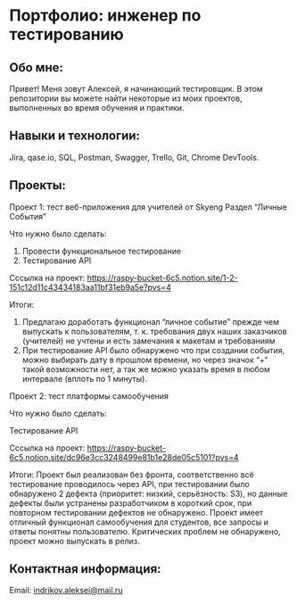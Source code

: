 # Портфолио: инженер по тестированию

## Обо мне:

Привет! Меня зовут Алексей, я начинающий тестировщик.
В этом репозитории вы можете найти некоторые из моих проектов, выполненных во время обучения и практики.

## Навыки и технологии:

Jira, qase.io, SQL, Postman, Swagger, Trello, Git, Chrome DevTools.

## Проекты:

Проект 1: тест веб-приложения для учителей от Skyeng Раздел “Личные События”

Что нужно было сделать:

1. Провести функциональное тестирование
2. Тестирование API

Сссылка на проект: https://raspy-bucket-6c5.notion.site/1-2-151c12d11c43434183aa11bf31eb9a5e?pvs=4

Итоги:
1. Предлагаю доработать функционал “личное событие” прежде чем выпускать к пользователям, т. к. требования двух наших заказчиков (учителей) не учтены и есть замечания к макетам и требованиям
2. При тестирование API было обнаружено что при создании события, можно выбирать дату в прошлом времени, но через значок “+“ такой возможности нет, а так же можно указать время в любом интервале (вплоть по 1 минуты).

Проект 2: тест платформы самообучения

Что нужно было сделать:

Тестирование API

Сссылка на проект: https://raspy-bucket-6c5.notion.site/dc96e3cc3248499e81b1e28de05c5101?pvs=4

Итоги:
Проект был реализован без фронта, соответственно всё тестирование проводилось через API, при тестировании было обнаружено 2 дефекта (приоритет: низкий, серьёзность: S3), но данные дефекты были устранены разработчиком в короткий срок, при повторном тестировании дефектов не обнаружено. Проект имеет отличный функционал самообучения для студентов, все запросы и ответы понятны пользователю. Критических проблем не обнаружено, проект можно выпускать в релиз.

## Контактная информация:

Email: indrikov.aleksei@mail.ru
